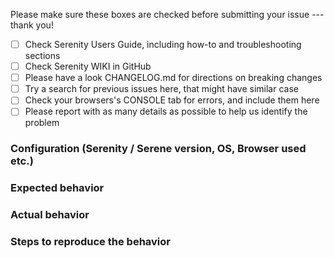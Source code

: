 Please make sure these boxes are checked before submitting your issue --- thank you!

- [ ] Check Serenity Users Guide, including how-to and troubleshooting sections
- [ ] Check Serenity WIKI in GitHub
- [ ] Please have a look CHANGELOG.md for directions on breaking changes
- [ ] Try a search for previous issues here, that might have similar case
- [ ] Check your browsers's CONSOLE tab for errors, and include them here
- [ ] Please report with as many details as possible to help us identify the problem

### Configuration (Serenity / Serene version, OS, Browser used etc.)

### Expected behavior

### Actual behavior

### Steps to reproduce the behavior